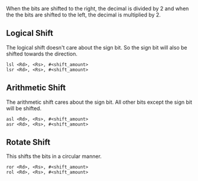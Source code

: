 When the bits are shifted to the right, the decimal is divided by 2 and when the the bits are shifted to the left, the decimal is multiplied by 2.
## Logical Shift
The logical shift doesn't care about the sign bit. So the sign bit will also be shifted towards the direction.

```assembly
lsl <Rd>, <Rs>, #<shift_amount>
lsr <Rd>, <Rs>, #<shift_amount>
```

## Arithmetic Shift
The arithmetic shift cares about the sign bit. All other bits except the sign bit will be shifted.

```assembly
asl <Rd>, <Rs>, #<shift_amount>
asr <Rd>, <Rs>, #<shift_amount>
```

## Rotate Shift
This shifts the bits in a circular manner.

```assembly
ror <Rd>, <Rs>, #<shift_amount>
rol <Rd>, <Rs>, #<shift_amount>
```